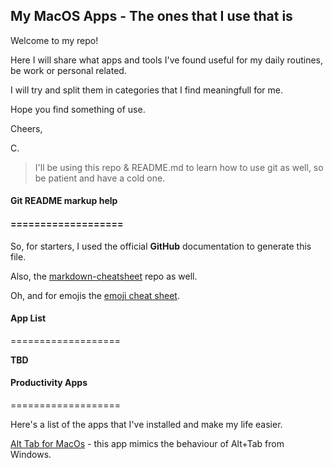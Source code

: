 ## My MacOS Apps - The ones that I use that is

Welcome to my repo!

Here I will share what apps and tools I've found useful for my daily routines, be work or personal related.

I will try and split them in categories that I find meaningfull for me.

Hope you find something of use.

Cheers,

C.

> I'll be using this repo & README.md to learn how to use git as well, so be patient and have a cold one.

#### Git README markup help ####
#### =================== ####

So, for starters, I used the official **GitHub** documentation to generate this file.

Also, the [markdown-cheatsheet](https://github.com/tchapi/markdown-cheatsheet/blob/master/README.md) repo as well.

Oh, and for emojis the [emoji cheat sheet](https://www.webfx.com/tools/emoji-cheat-sheet/).

#### App List
===================

**TBD**

#### Productivity Apps
===================

Here's a list of the apps that I've installed and make my life easier.

[Alt Tab for MacOs](https://alt-tab-macos.netlify.app/) - this app mimics the behaviour of Alt+Tab from Windows.